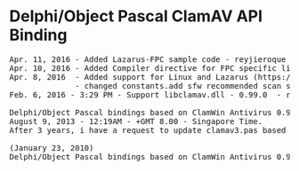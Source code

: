 # Delphi/Object Pascal ClamAV API Binding
<pre>
Apr. 11, 2016 - Added Lazarus-FPC sample code - reyjieroque
Apr. 10, 2016 - Added Compiler directive for FPC specific library(dynlibs) - (i think we need a sample project for both fpc and delphi)  - reyjieroque
Apr. 8, 2016  - Added support for Linux and Lazarus (https://github.com/GuvaCode - GuvaCode - guvacode@gmail.com)
              - changed constants.add sfw recommended scan setting (https://github.com/GuvaCode - GuvaCode - guvacode@gmail.com)
Feb. 6, 2016 - 3:29 PM - Support libclamav.dll - 0.99.0  - reyjieroque

Delphi/Object Pascal bindings based on ClamWin Antivirus 0.97.8.0 - updated
August 9, 2013 - 12:19AM - +GMT 8.00 - Singapore Time.
After 3 years, i have a request to update clamav3.pas based on the latest libclamav.dll (0.97.8.0)

(January 23, 2010)
Delphi/Object Pascal bindings based on ClamWin Antivirus 0.95.3. (1st Release)
</pre>
